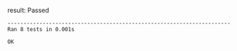 result: Passed

```
----------------------------------------------------------------------
Ran 8 tests in 0.001s

OK
```
